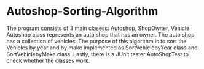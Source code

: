 # Autoshop-Sorting-Algorithm
The program consists of 3 main clasess: Autoshop, ShopOwner, Vehicle
Autoshop class  represents an auto shop that has an owner. The auto shop has a collection of vehicles. 
The purpose of this algorithm is to sort the Vehicles by year and by make implemented as 
SortVehiclebyYear class and SortVehiclebyMake class.
Lastly, there is a JUnit tester AutoShopTest to check whether the classes work.
